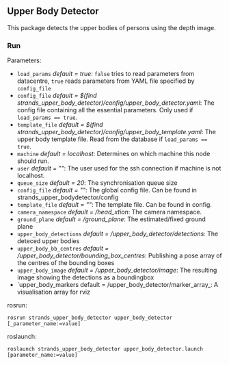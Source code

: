 ## Upper Body Detector
This package detects the upper bodies of persons using the depth image.

### Run
Parameters:
* `load_params` _default = true_: `false` tries to read parameters from datacentre, `true` reads parameters from YAML file specified by `config_file`
* `config_file` _default = $(find strands_upper_body_detector)/config/upper_body_detector.yaml_: The config file containing all the essential parameters. Only used if `load_params == true`.
* `template_file` _default = $(find strands_upper_body_detector)/config/upper_body_template.yaml_: The upper body template file. Read from the database if `load_params == true`.
* `machine` _default = localhost_: Determines on which machine this node should run.
* `user` _default = ""_: The user used for the ssh connection if machine is not localhost.
* `queue_size` _default = 20_: The synchronisation queue size
* `config_file` _default = ""_: The global config file. Can be found in strands_upper_bodydetector/config
* `template_file` _default = ""_: The template file. Can be found in config.
* `camera_namespace` _default = /head_xtion_: The camera namespace.
* `ground_plane` _default = /ground_plane_: The estimated/fixed ground plane
* `upper_body_detections` _default = /upper_body_detector/detections_: The deteced upper bodies
* `upper_body_bb_centres` _default = /upper_body_detector/bounding_box_centres_: Publishing a pose array of the centres of the bounding boxes
* `upper_body_image` _default = /upper_body_detector/image_: The resulting image showing the detections as a boundingbox
* `upper_body_markers default = /upper_body_detector/marker_array_: A visualisation array for rviz


rosrun:
```
rosrun strands_upper_body_detector upper_body_detector [_parameter_name:=value]
```

roslaunch:
```
roslaunch strands_upper_body_detector upper_body_detector.launch [parameter_name:=value]
```
